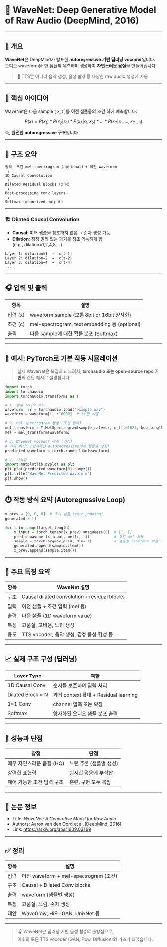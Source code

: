 # 🌊 WaveNet: Deep Generative Model of Raw Audio (DeepMind, 2016)

---

## 📌 개요

**WaveNet**은 DeepMind가 발표한 **autoregressive 기반 딥러닝 vocoder**입니다.  
오디오 waveform을 한 샘플씩 예측하며 생성하여 **자연스러운 음질**을 만들어냅니다.

> 🎯 TTS뿐 아니라 음악 생성, 음성 합성 등 다양한 raw audio 생성에 사용

---

## 🎯 핵심 아이디어

WaveNet은 다음 sample \( x_t \)를 이전 샘플들의 조건 하에 예측합니다:

```math
P(x) = P(x_1) * P(x_2 | x_1) * P(x_3 | x_1, x_2) * ... * P(x_T | x_1, ..., x_{T-1})
```

즉, **완전한 autoregressive 구조**입니다.

---

## 🧬 구조 요약

```text
입력: 조건 mel-spectrogram (optional) + 이전 waveform
 ↓
1D Causal Convolution
 ↓
Dilated Residual Blocks (x N)
 ↓
Post-processing conv layers
 ↓
Softmax (quantized output)
```

---

### 🏗️ Dilated Causal Convolution

- **Causal**: 미래 샘플을 참조하지 않음 → 순차 생성 가능
- **Dilation**: 점점 멀리 있는 과거를 참조 가능하게 함  
  (e.g., dilation=1,2,4,8,...)

```text
Layer 1: dilation=1  →  x[t-1]
Layer 2: dilation=2  →  x[t-2]
Layer 3: dilation=4  →  x[t-4]
...
```

---

## 🎧 입력 및 출력

| 항목         | 설명                                           |
|--------------|------------------------------------------------|
| 입력 (x)     | waveform sample (보통 8bit or 16bit 양자화)   |
| 조건 (c)     | mel-spectrogram, text embedding 등 (optional) |
| 출력         | 다음 sample에 대한 확률 분포 (Softmax)        |

---

## 🧪 예시: PyTorch로 기본 작동 시뮬레이션

> 실제 WaveNet은 복잡하고 느려서, **torchaudio 또는 open-source repo 기반**의 간단 예시로 설명합니다.

```python
import torch
import torchaudio
import torchaudio.transforms as T

# 1. 원본 오디오 로드
waveform, sr = torchaudio.load("example.wav")
waveform = waveform[:, :16000]  # 1초만 사용

# 2. Mel-spectrogram 생성 (조건 입력)
mel_transform = T.MelSpectrogram(sample_rate=sr, n_fft=1024, hop_length=256, n_mels=80)
mel = mel_transform(waveform)

# 3. WaveNet vocoder 예측 (가정)
# 가짜 예시: (실제에선 autoregressive하게 샘플별 생성)
predicted_waveform = torch.randn_like(waveform)

# 4. 시각화
import matplotlib.pyplot as plt
plt.plot(predicted_waveform[0].numpy())
plt.title("WaveNet Predicted Waveform")
plt.show()
```

---

## ⏱️ 작동 방식 요약 (Autoregressive Loop)

```python
x_prev = [0, 0, 0]  # 초기 샘플 (zero padding)
generated = []

for t in range(target_length):
    x_input = torch.tensor(x_prev).unsqueeze(0)  # [1, T]
    pred = wavenet(x_input, mel[:, t])           # 조건 mel 사용
    sample = torch.argmax(pred, dim=-1)          # 샘플링 (softmax 확률 → value)
    generated.append(sample.item())
    x_prev.append(sample.item())
```

---

## 🧠 주요 특징 요약

| 항목            | WaveNet 설명                                    |
|-----------------|-------------------------------------------------|
| 구조            | Causal dilated convolution + residual blocks    |
| 입력            | 이전 샘플 + 조건 입력 (mel 등)                  |
| 출력            | 다음 샘플 (1D waveform value)                   |
| 특성            | 고품질, 고비용, 느린 생성                        |
| 용도            | TTS vocoder, 음악 생성, 감정 음성 합성 등       |

---

## 📈 실제 구조 구성 (딥러닝)

| Layer Type       | 역할                                  |
|------------------|---------------------------------------|
| 1D Causal Conv   | 순서를 보존하며 입력 처리             |
| Dilated Block × N| 과거 context 확대 + Residual learning |
| 1×1 Conv         | channel 압축 또는 확장                 |
| Softmax          | 양자화된 오디오 샘플 분포 출력        |

---

## 🧪 성능과 단점

| 장점                          | 단점                             |
|-------------------------------|----------------------------------|
| 매우 자연스러운 음질 (HQ)    | 느린 추론 (샘플별 생성)          |
| 강력한 표현력                 | 실시간 응용에 부적합              |
| 제어 가능한 조건 입력 구조     | 훈련, 구현 모두 복잡               |

---

## 📘 논문 정보

- Title: *WaveNet: A Generative Model for Raw Audio*
- Authors: Aaron van den Oord et al. (DeepMind, 2016)
- Link: https://arxiv.org/abs/1609.03499

---

## ✅ 정리

| 항목       | 설명                                   |
|------------|----------------------------------------|
| 입력       | 이전 waveform + mel-spectrogram (조건) |
| 구조       | Causal + Dilated Conv blocks          |
| 출력       | waveform (샘플별 생성)                 |
| 특징       | 고품질, 느림, 순차 생성                |
| 대안       | WaveGlow, HiFi-GAN, UnivNet 등         |

---

> 🎧 WaveNet은 딥러닝 기반 음성 합성의 출발점으로,  
> 이후의 모든 TTS vocoder (GAN, Flow, Diffusion)의 기초가 되었습니다.
